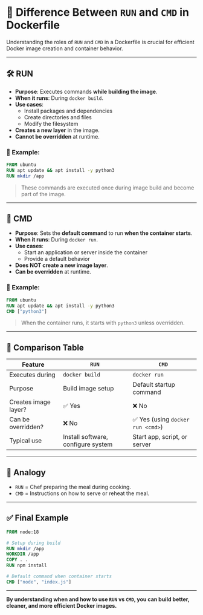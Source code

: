 
# 🐳 Difference Between `RUN` and `CMD` in Dockerfile

Understanding the roles of `RUN` and `CMD` in a Dockerfile is crucial for efficient Docker image creation and container behavior.

---

## 🛠️ RUN

- **Purpose**: Executes commands **while building the image**.
- **When it runs**: During `docker build`.
- **Use cases**:
  - Install packages and dependencies
  - Create directories and files
  - Modify the filesystem
- **Creates a new layer** in the image.
- **Cannot be overridden** at runtime.

### 🔧 Example:
```dockerfile
FROM ubuntu
RUN apt update && apt install -y python3
RUN mkdir /app
```

> These commands are executed once during image build and become part of the image.

---

## 🚀 CMD

- **Purpose**: Sets the **default command** to run **when the container starts**.
- **When it runs**: During `docker run`.
- **Use cases**:
  - Start an application or server inside the container
  - Provide a default behavior
- **Does NOT create a new image layer**.
- **Can be overridden** at runtime.

### 🔧 Example:
```dockerfile
FROM ubuntu
RUN apt update && apt install -y python3
CMD ["python3"]
```

> When the container runs, it starts with `python3` unless overridden.

---

## 🔄 Comparison Table

| Feature               | `RUN`                               | `CMD`                                 |
|-----------------------|--------------------------------------|----------------------------------------|
| Executes during       | `docker build`                      | `docker run`                          |
| Purpose               | Build image setup                   | Default startup command               |
| Creates image layer?  | ✅ Yes                               | ❌ No                                  |
| Can be overridden?    | ❌ No                                | ✅ Yes (using `docker run <cmd>`)     |
| Typical use           | Install software, configure system | Start app, script, or server          |

---

## 🧠 Analogy

- `RUN` = Chef preparing the meal during cooking.
- `CMD` = Instructions on how to serve or reheat the meal.

---

## ✅ Final Example

```dockerfile
FROM node:18

# Setup during build
RUN mkdir /app
WORKDIR /app
COPY . .
RUN npm install

# Default command when container starts
CMD ["node", "index.js"]
```

---

**By understanding when and how to use `RUN` vs `CMD`, you can build better, cleaner, and more efficient Docker images.**
